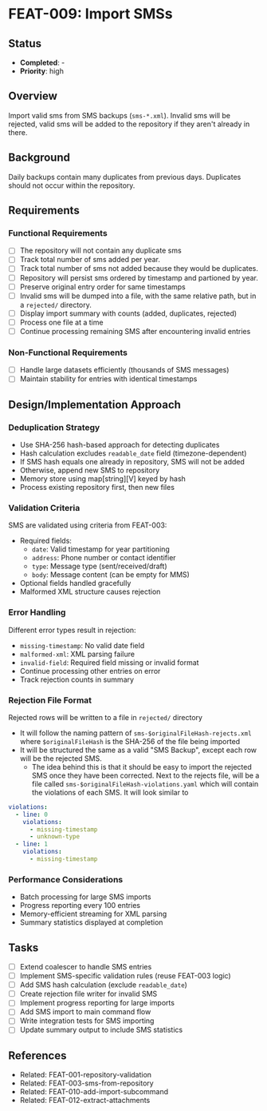 # FEAT-009: Import SMSs

## Status
- **Completed**: -
- **Priority**: high

## Overview
Import valid sms from SMS backups (`sms-*.xml`).  Invalid sms will be rejected, valid sms will be added to the repository if they aren't already in there.

## Background
Daily backups contain many duplicates from previous days. Duplicates should not occur within the repository.

## Requirements
### Functional Requirements
- [ ] The repository will not contain any duplicate sms
- [ ] Track total number of sms added per year.
- [ ] Track total number of sms not added because they would be duplicates.
- [ ] Repository will persist sms ordered by timestamp and partioned by year.
- [ ] Preserve original entry order for same timestamps
- [ ] Invalid sms will be dumped into a file, with the same relative path, but in a `rejected/` directory.
- [ ] Display import summary with counts (added, duplicates, rejected)
- [ ] Process one file at a time
- [ ] Continue processing remaining SMS after encountering invalid entries

### Non-Functional Requirements
- [ ] Handle large datasets efficiently (thousands of SMS messages)
- [ ] Maintain stability for entries with identical timestamps

## Design/Implementation Approach
### Deduplication Strategy
- Use SHA-256 hash-based approach for detecting duplicates
- Hash calculation excludes `readable_date` field (timezone-dependent)
- If SMS hash equals one already in repository, SMS will not be added
- Otherwise, append new SMS to repository
- Memory store using map[string][V] keyed by hash
- Process existing repository first, then new files

### Validation Criteria
SMS are validated using criteria from FEAT-003:
- Required fields:
  - `date`: Valid timestamp for year partitioning
  - `address`: Phone number or contact identifier
  - `type`: Message type (sent/received/draft)
  - `body`: Message content (can be empty for MMS)
- Optional fields handled gracefully
- Malformed XML structure causes rejection

### Error Handling
Different error types result in rejection:
- `missing-timestamp`: No valid date field
- `malformed-xml`: XML parsing failure
- `invalid-field`: Required field missing or invalid format
- Continue processing other entries on error
- Track rejection counts in summary

### Rejection File Format
Rejected rows will be written to a file in `rejected/` directory
- It will follow the naming pattern of `sms-$originalFileHash-rejects.xml` where `$originalFileHash` is the SHA-256 of the file being imported
- It will be structured the same as a valid "SMS Backup", except each row will be the rejected SMS.
  - The idea behind this is that it should be easy to import the rejected SMS once they have been corrected.
Next to the rejects file, will be a file called `sms-$originalFileHash-violations.yaml` which will contain the violations of each SMS.  It will look similar to 
```yaml
violations:
  - line: 0
    violations:
      - missing-timestamp
      - unknown-type
  - line: 1
    violations:
      - missing-timestamp
```

### Performance Considerations
- Batch processing for large SMS imports
- Progress reporting every 100 entries
- Memory-efficient streaming for XML parsing
- Summary statistics displayed at completion

## Tasks
- [ ] Extend coalescer to handle SMS entries
- [ ] Implement SMS-specific validation rules (reuse FEAT-003 logic)
- [ ] Add SMS hash calculation (exclude `readable_date`)
- [ ] Create rejection file writer for invalid SMS
- [ ] Implement progress reporting for large imports
- [ ] Add SMS import to main command flow
- [ ] Write integration tests for SMS importing
- [ ] Update summary output to include SMS statistics

## References
- Related: FEAT-001-repository-validation
- Related: FEAT-003-sms-from-repository
- Related: FEAT-010-add-import-subcommand
- Related: FEAT-012-extract-attachments
